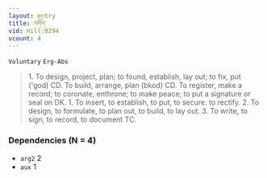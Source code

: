 ```yaml
---
layout: entry
title: འགོད་
vid: Hill:0294
vcount: 4
---
```

`Voluntary` `Erg-Abs`
> 1\.
 To design, project, plan; to found, establish, lay out; to fix, put ('god) CD\.
 To build, arrange, plan (bkod) CD\.
 To register, make a record; to coronate, enthrone; to make peace; to put a signature or seal on DK\.
 1\.
 To insert, to establish, to put, to secure\.
 to rectify\.
 2\.
 To design, to formulate, to plan out, to build, to lay out\.
 3\.
 To write, to sign, to record, to document TC\.

### Dependencies (N = 4)
* `arg2` 2
* `aux` 1



